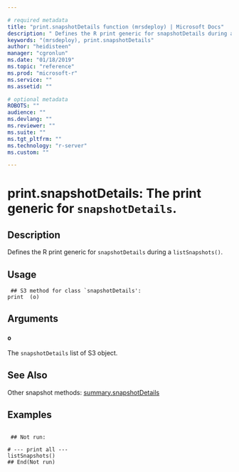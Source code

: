 ```yaml
--- 

# required metadata 
title: "print.snapshotDetails function (mrsdeploy) | Microsoft Docs" 
description: " Defines the R print generic for snapshotDetails during a  listSnapshots(). " 
keywords: "(mrsdeploy), print.snapshotDetails" 
author: "heidisteen" 
manager: "cgronlun" 
ms.date: "01/18/2019" 
ms.topic: "reference" 
ms.prod: "microsoft-r" 
ms.service: "" 
ms.assetid: "" 

# optional metadata 
ROBOTS: "" 
audience: "" 
ms.devlang: "" 
ms.reviewer: "" 
ms.suite: "" 
ms.tgt_pltfrm: "" 
ms.technology: "r-server" 
ms.custom: "" 

--- 
```





 # print.snapshotDetails: The print generic for `snapshotDetails`. 
 ## Description

Defines the R print generic for `snapshotDetails` during a 
`listSnapshots()`.


 ## Usage

```   
 ## S3 method for class `snapshotDetails':
print  (o)

```

 ## Arguments



 ### `o`
 The `snapshotDetails` list of S3 object. 



 ## See Also

Other snapshot methods: [summary.snapshotDetails](summary.snapshotDetails.md)

 ## Examples

 ```

  ## Not run:

# --- print all ---
listSnapshots()
 ## End(Not run) 
```

